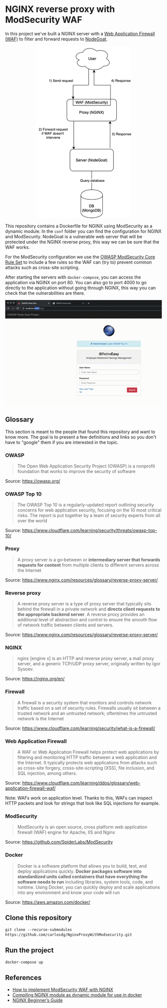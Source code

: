 # NGINX reverse proxy with ModSecurity WAF

In this project we've built a NGINX server with a [Web Application Firewall (WAF)](https://en.wikipedia.org/wiki/Web_application_firewall) to filter and forward requests to [NodeGoat](https://github.com/OWASP/NodeGoat).

<p align="center">
  <img src="doc/images/diagram.png" alt="Diagram of the interaction of the servers on an user request" />
</p>

This repository contains a Dockerfile for NGINX using ModSecurity as a dynamic module. In the `conf` folder you can find the configuration for NGINX and ModSecurity. NodeGoat is a vulnerable web server that will be protected under the NGINX reverse proxy, this way we can be sure that the WAF works. 

For the ModSecurity configuration we use the [OWASP ModSecurity Core Rule Set](https://github.com/SpiderLabs/owasp-modsecurity-crs) to include a few rules so the WAF can (try to) prevent common attacks such as cross-site scripting.

After starting the servers with `docker-compose`, you can access the application via NGINX on port 80. You can also go to port 4000 to go directly to the application without going through NGINX, this way you can check that the vulnerabilities are there.

<p align="center">
  <img src="doc/images/waf.gif" alt="GIF showing the difference between an XSS with and without WAF" />
</p>


## Glossary

This section is meant to the people that found this repository and want to know more. The goal is to present a few definitions and links so you don't have to "google" them if you are interested in the topic.


### OWASP
> The Open Web Application Security Project (OWASP) is a nonprofit foundation that works to improve the security of software


Source: https://owasp.org/


### OWASP Top 10
> The OWASP Top 10 is a regularly-updated report outlining security concerns for web application security, focusing on the 10 most critical risks. The report is put together by a team of security experts from all over the world


Source: https://www.cloudflare.com/learning/security/threats/owasp-top-10/


### Proxy
> A proxy server is a go‑between or __intermediary server that forwards requests for content__ from multiple clients to different servers across the Internet


Source: https://www.nginx.com/resources/glossary/reverse-proxy-server/


### Reverse proxy 
> A reverse proxy server is a type of proxy server that typically sits behind the firewall in a private network and __directs client requests to the appropriate backend server__. A reverse proxy provides an additional level of abstraction and control to ensure the smooth flow of network traffic between clients and servers.


Source: https://www.nginx.com/resources/glossary/reverse-proxy-server/


### NGINX
> nginx [engine x] is an HTTP and reverse proxy server, a mail proxy server, and a generic TCP/UDP proxy server, originally written by Igor Sysoev.


Source: https://nginx.org/en/


### Firewall
> A firewall is a security system that monitors and controls network traffic based on a set of security rules. Firewalls usually sit between a trusted network and an untrusted network; oftentimes the untrusted network is the Internet


Source: https://www.cloudflare.com/learning/security/what-is-a-firewall/


### Web Application Firewall
> A WAF or Web Application Firewall helps protect web applications by filtering and monitoring HTTP traffic between a web application and the Internet. It typically protects web applications from attacks such as cross-site forgery, cross-site-scripting (XSS), file inclusion, and SQL injection, among others.


Source: https://www.cloudflare.com/learning/ddos/glossary/web-application-firewall-waf/

Note: WAFs work on application level. Thanks to this, WAFs can inspect HTTP packets and look for strings that look like SQL injections for example.


### ModSecurity
> ModSecurity is an open source, cross platform web application firewall (WAF) engine for Apache, IIS and Nginx


Source: https://github.com/SpiderLabs/ModSecurity


### Docker
> Docker is a software platform that allows you to build, test, and deploy applications quickly. __Docker packages software into standardized units called containers that have everything the software needs to run__ including libraries, system tools, code, and runtime. Using Docker, you can quickly deploy and scale applications into any environment and know your code will run


Source: https://aws.amazon.com/docker/


## Clone this repository

```
git clone --recurse-submodules https://github.com/carlosdg/NginxProxyWithModsecurity.git
```


## Run the project

```
docker-compose up
```


## References

- [How to implement ModSecurity WAF with NGINX](https://medium.com/building-goalwise/how-to-implement-modsecurity-waf-with-nginx-15fdd42fa3)
- [Compiling NGINX module as dynamic module for use in docker](https://gist.github.com/hermanbanken/96f0ff298c162a522ddbba44cad31081)
- [NGINX Beginner’s Guide](https://nginx.org/en/docs/beginners_guide.html)